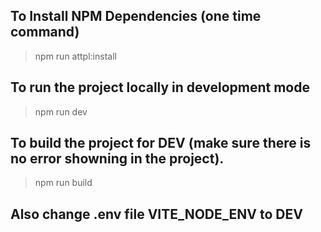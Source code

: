 ## To Install NPM Dependencies (one time command)
> npm run attpl:install

## To run the project locally in development mode
> npm run dev

## To build the project for DEV (make sure there is no error showning in the project).
> npm run build

## Also change .env file VITE_NODE_ENV to DEV
